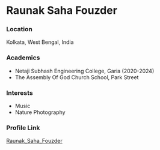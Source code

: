 # Raunak Saha Fouzder

### Location

Kolkata, West Bengal, India

### Academics

- Netaji Subhash Engineering College, Garia (2020-2024)
- The Assembly Of God Church School, Park Street

### Interests

- Music
- Nature Photography

### Profile Link

[Raunak_Saha_Fouzder](https://github.com/SahaFouzder-Raunak)